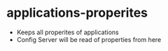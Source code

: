 # applications-properites
  * Keeps all properites of applications
  * Config Server will be read of properties from here
